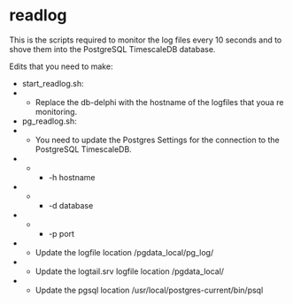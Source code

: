 # readlog
This is the scripts required to monitor the log files every 10 seconds and to shove them into the PostgreSQL TimescaleDB database.

Edits that you need to make:
* start_readlog.sh:
* * Replace the db-delphi with the hostname of the logfiles that youa re monitoring.
* pg_readlog.sh:
* * You need to update the Postgres Settings for the connection to the PostgreSQL TimescaleDB.
* * * -h hostname
* * * -d database
* * * -p port
* * Update the logfile location /pgdata_local/pg_log/
* * Update the logtail.srv logfile location /pgdata_local/
* * Update the pgsql location /usr/local/postgres-current/bin/psql
